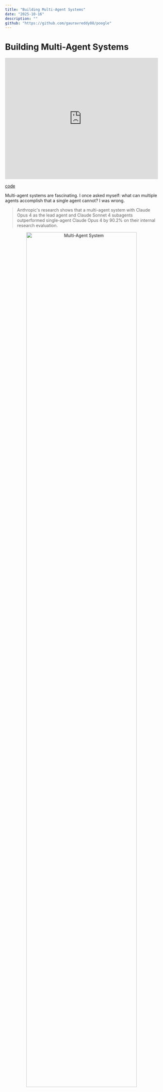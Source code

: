 ```yaml
---
title: "Building Multi-Agent Systems"
date: "2025-10-16"
description: ""
github: "https://github.com/gauravreddy08/poogle"
---
```


# **Building Multi-Agent Systems**

<iframe width="100%" height="400px" src="https://www.youtube.com/embed/n5vYcVVIurg?si=WlYtyrPx-UI8eGk3" title="YouTube video player" frameborder="0" allow="accelerometer; autoplay; clipboard-write; encrypted-media; gyroscope; picture-in-picture; web-share" referrerpolicy="strict-origin-when-cross-origin" allowfullscreen></iframe>

[code](https://github.com/gauravreddy08/poogle)

Multi-agent systems are fascinating. I once asked myself: what can multiple agents accomplish that a single agent cannot? I was wrong. 

    
> Anthropic's research shows that a multi-agent system with Claude Opus 4 as the lead agent and Claude Sonnet 4 subagents outperformed single-agent Claude Opus 4 by 90.2% on their internal research evaluation. 

<div align="center">
  <img src="/writeups/building-multi-agent-systems/main.png" alt="Multi-Agent System" width="85%">
</div>

Multi-agent architectures are everywhere likely the deep research features from ChatGPT, Gemini, Perplexity and Grok all leverage multi-agent approaches under the hood.

### **Step One: Multi means many**

> Multi means many, but more importantly, it means specialized.

A common pitfall when building multi-agent systems is expecting each agent to be a generalist. While LLMs are capable generalists, they excel when focused on a single, well-defined task.

In building my multi-agent search system, I divided the work into three precisely defined roles:

* **Lead Agent**: The orchestrator responsible for overall search direction, task delegation, and shared memory management
* **Search Agent**: A granular, single-purpose agent focused solely on web searches and communicating results through multiple search queries
* **Answer Agent**: Synthesizes the final response using the initial query and curated shared memory context

> This granular delegation ensures each agent masters its domain rather than juggling multiple responsibilities.

### **Step Two: Think Like an Agent**

> To build effective agents, you must inhabit their perspective.

When designing the lead agent, I thought as an orchestrator would. What would I need?

<div align="center">
  <img src="/writeups/building-multi-agent-systems/lead-agent.png" alt="Thinking Like an Agent" width="70%">
</div>

- **Deliberation capability**: A mechanism to ponder and delegate tasks effectively achieved through reasoning abilities and tools to spawn multiple search agents
- **Quality control**: Search agents might return irrelevant data. Imagine searching for "perplexity loss function" and receiving results about Perplexity the company. Without filtering, this noise could derail the entire system. I built selective storage mechanisms so the lead agent curates what enters shared memory
- **Iterative exploration**: Search isn't single-shot. Humans build upon previous context, adjusting their trajectory as they learn. My lead agent can also spawn multiple search agents in loops until it finds what it needs. Sometimes it gets curious and explores tangentially (though I do set thresholds)


### **Step Three: Tokens Are Expensive (Optimization)**

> Multi-agent systems consume tokens voraciously. 

My approach: minimize the search model's output. Each search result gets a unique ID. When the research agent identifies useful results, it stores only the ID reference, Python code handles the actual storage. This eliminated redundant token generation where the research agent would otherwise regenerate large result chunks.

<div align="center">
  <img src="/writeups/building-multi-agent-systems/context-optimization.gif" alt="Optimization" width="100%">
</div>

> It's like using library call numbers instead of photocopying entire books, you get the same access with a fraction of the overhead.

#### **Some interesing traces:**

> Taken directly from OpenAI's Trace Logs.


??? quote "When is GTA VI releasing? What can I expect?"
    ```
    User asks:
    "When is GTA VI releasing? What can I expect?"

    Research Agent begins task planning and delegation...

    ├── Step 1: Sub-task: Find release date
    │   ├── Research Agent launches Search Agent
    │   │   → Query: "GTA VI release date"
    │   └── Search Agent returns result:
    │       → "GTA VI is officially set to release on May 26, 2026..."

    ├── Step 2: Sub-task: Find expected features
    │   ├── Research Agent launches another Search Agent
    │   │   → Query: "GTA VI expected features and gameplay elements"
    │   └── Search Agent returns result:
    │       → "Expected features include multiple cities (Vice City), multiple protagonists, improved AI..."

    ├── Step 3: Store findings in memory
    │   ├── Research Agent stores release date info
    │   │   → add_to_memory({ id: "01abf311-bce9..." })
    │   └── Research Agent stores gameplay features info
    │       → add_to_memory({ id: "ca011f09-6e7e..." })

    └── Step 4: Transfer to Answer Agent
        └── Research Agent hands off task
            → transfer_to_answer_agent()

    Answer Agent receives memory and generates final response for the user.
    ```

??? quote "What's the current status of Texas floods?"
    ```
    User asks:
    "What's the current status of Texas floods?"

    Answer Agent begins...

    ├── Step 1: Sub-task: Retrieve current info
    │   ├── Answer Agent launches Search Agent
    │   │   → Query: "Texas floods current status July 2025"
    │   └── Search Agent returns result:
    │       → "Severe flooding ongoing into July 2025; 79 dead, major damage in Kerr County..."

    ├── Step 2: Transfer to Answer Agent (self-triggered, final stage)
    │   └── Answer Agent prepares final user response
    │       → Extracts summary from search results:
    │          - 79 confirmed deaths
    │          - 27 children missing from Camp Mystic
    │          - Governor declared disaster + federal aid
    │          - 400+ first responders deployed
    │          - Massive river rise and displacement

    Final output: Concise report delivered to user.
    ```

??? quote "What is Big Beautiful Bill? Why is Elon against it?"
    ```
    User asks:
    "What is Big Beautiful Bill? Why is Elon against it?"

    Research Agent begins task planning and delegation...

    ├── Step 1: Sub-task: Why is Elon Musk against the bill?
    │   ├── Research Agent launches Search Agent
    │   │   → Query: "Why is Elon Musk against big beautiful bill?"
    │   └── Search Agent returns result:
    │       → Musk calls it “utterly insane and destructive,”
    │         criticizes cuts to EV tax credits, and suggests forming a new party.

    ├── Step 2: Sub-task: What is the Big Beautiful Bill?
    │   ├── Research Agent launches another Search Agent
    │   │   → Query: "What is the One Big Beautiful Bill proposed by Trump?"
    │   └── Search Agent returns result:
    │       → Bill includes:
    │           - Major tax cuts
    │           - Medicaid restrictions
    │           - Border wall funding
    │           - Elimination of clean energy incentives
    │           - $5T debt ceiling raise and $1.5T in cuts

    ├── Step 3: Store findings in memory
    │   ├── Research Agent stores Elon Musk’s response
    │   │   → add_to_memory({ id: "289e0869-c6cf..." })
    │   └── Research Agent stores bill details
    │       → add_to_memory({ id: "500606cd-69f9..." })

    └── Step 4: Transfer to Answer Agent
        └── Research Agent hands off task
            → transfer_to_answer_agent()

    Answer Agent receives memory and generates final response for the user.
    ```

### **Looking Forward: Asynchronous Communication**

Current multi-agent systems lack true asynchronous execution. Real-world interactions are inherently asynchronous. Knowing *what* to say is only half the equation; knowing *when* to say it is equally crucial. That's the challenge I'm tackling next: teaching agents not just what to communicate, but when to break their silence.



<iframe width="80%" height="400" src="https://www.youtube.com/embed/7x0lu6ZscAg?si=Hn5f5rWwDcWnSIvZ" title="YouTube video player" frameborder="0" allow="accelerometer; autoplay; clipboard-write; encrypted-media; gyroscope; picture-in-picture; web-share" referrerpolicy="strict-origin-when-cross-origin" allowfullscreen></iframe>

